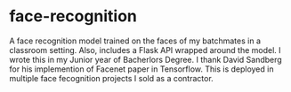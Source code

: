 # face-recognition

A face recognition model trained on the faces of my batchmates in a classroom setting. Also, includes a Flask API wrapped around the model. I wrote this in my Junior year of Bacherlors Degree. I thank David Sandberg for his implemention of Facenet paper in Tensorflow.
This is deployed in multiple face fecognition projects I sold as a contractor.
